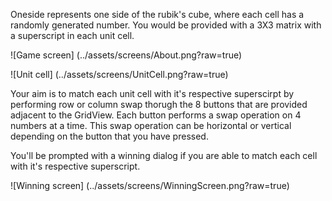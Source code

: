 Oneside represents one side of the rubik's cube, where each cell has a randomly generated number.
You would be provided with a 3X3 matrix with a superscript in each unit cell.

![Game screen] (../assets/screens/About.png?raw=true)

![Unit cell] (../assets/screens/UnitCell.png?raw=true)

Your aim is to match each unit cell with it's respective superscirpt by performing row or column swap thorugh the 8 buttons that are provided adjacent to the GridView.
Each button performs a swap operation on 4 numbers at a time. This swap operation can be horizontal or vertical depending on the button that you have pressed.

You'll be prompted with a winning dialog if you are able to match each cell with it's respective superscript.

![Winning screen] (../assets/screens/WinningScreen.png?raw=true)

